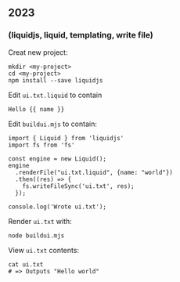 ## 2023  
<!-- 2023-06-04 -->  
### (liquidjs, liquid, templating, write file)  
  
Creat new project:  
  
    mkdir <my-project>  
    cd <my-project>  
    npm install --save liquidjs  
  
Edit `ui.txt.liquid` to contain  
  
    Hello {{ name }}  
  
Edit `buildui.mjs` to contain:  
  
    import { Liquid } from 'liquidjs'  
    import fs from 'fs'  
      
    const engine = new Liquid();  
    engine  
      .renderFile("ui.txt.liquid", {name: "world"})  
      .then((res) => {  
        fs.writeFileSync('ui.txt', res);  
      });  
  
    console.log('Wrote ui.txt');  
  
Render `ui.txt` with:  
  
    node buildui.mjs  
  
View `ui.txt` contents:  
  
    cat ui.txt  
    # => Outputs "Hello world"  
